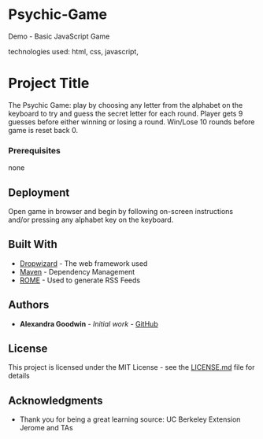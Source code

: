 # Psychic-Game

Demo - Basic JavaScript Game

technologies used: html, css, javascript, 

# Project Title

The Psychic Game: play by choosing any letter from the alphabet on the keyboard to try and guess the secret letter for each round. Player gets 9 guesses before either winning or losing a round. Win/Lose 10 rounds before game is reset back 0. 

### Prerequisites

none

## Deployment

Open game in browser and begin by following on-screen instructions and/or pressing any alphabet key on the keyboard.

## Built With

* [Dropwizard](http://www.dropwizard.io/1.0.2/docs/) - The web framework used
* [Maven](https://maven.apache.org/) - Dependency Management
* [ROME](https://rometools.github.io/rome/) - Used to generate RSS Feeds
 

## Authors

* **Alexandra Goodwin** - *Initial work* - [GitHub](https://alexgood1.github.io/Psychic-Game/)

## License

This project is licensed under the MIT License - see the [LICENSE.md](LICENSE.md) file for details

## Acknowledgments

* Thank you for being a great learning source: UC Berkeley Extension Jerome and TAs